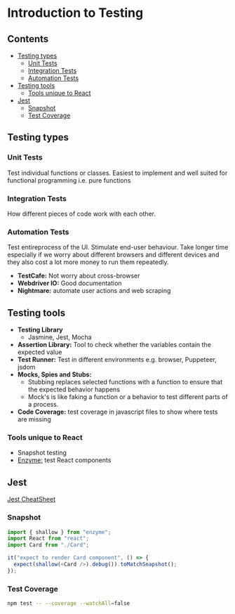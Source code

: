 <!-- omit in TOC -->
# Introduction to Testing

<!-- omit in TOC -->
## Contents

- [Testing types](#testing-types)
  - [Unit Tests](#unit-tests)
  - [Integration Tests](#integration-tests)
  - [Automation Tests](#automation-tests)
- [Testing tools](#testing-tools)
  - [Tools unique to React](#tools-unique-to-react)
- [Jest](#jest)
  - [Snapshot](#snapshot)
  - [Test Coverage](#test-coverage)

## Testing types

### Unit Tests

Test individual functions or classes. Easiest to implement and well suited for functional programming i.e. pure functions

### Integration Tests

How different pieces of code work with each other.

### Automation Tests

Test entireprocess of the UI. Stimulate end-user behaviour. Take longer time especially if we worry about different browsers and different devices and they also cost a lot more money to run them repeatedly.

- **TestCafe:** Not worry about cross-browser
- **Webdriver IO:** Good documentation
- **Nightmare:** automate user actions and web scraping

## Testing tools

- **Testing Library**
  - Jasmine, Jest, Mocha
- **Assertion Library:** Tool to check whether the variables contain the expected value
- **Test Runner:** Test in different environments e.g. browser, Puppeteer, jsdom
- **Mocks, Spies and Stubs:**
  - Stubbing replaces selected functions with a function to ensure that the expected behavior happens
  - Mock's is like faking a function or a behavior to test different parts of a process.
- **Code Coverage:** test coverage in javascript files to show where tests are missing

### Tools unique to React

- Snapshot testing
- [Enzyme:](https://enzymejs.github.io/enzyme/) test React components

## Jest

[Jest CheatSheet](https://github.com/sapegin/jest-cheat-sheet)

### Snapshot

```javascript
import { shallow } from "enzyme";
import React from "react";
import Card from "./Card";

it("expect to render Card component", () => {
  expect(shallow(<Card />).debug()).toMatchSnapshot();
});
```

### Test Coverage

```bash
npm test -- --coverage --watchAll=false
```
